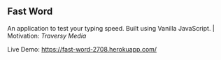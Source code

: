 ## Fast Word

An application to test your typing speed. Built using Vanilla JavaScript. | Motivation: *Traversy Media*

Live Demo: https://fast-word-2708.herokuapp.com/
